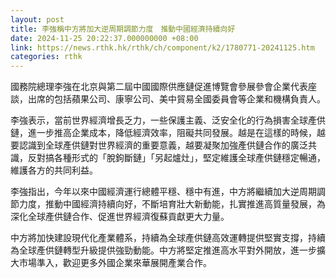 ```yaml
---
layout: post
title: 李強稱中方將加大逆周期調節力度　推動中國經濟持續向好
date: 2024-11-25 20:22:37.000000000 +08:00
link: https://news.rthk.hk/rthk/ch/component/k2/1780771-20241125.htm
categories: rthk
---
```


國務院總理李強在北京與第二屆中國國際供應鏈促進博覽會參展參會企業代表座談，出席的包括蘋果公司、康寧公司、美中貿易全國委員會等企業和機構負責人。

李強表示，當前世界經濟增長乏力，一些保護主義、泛安全化的行為損害全球產供鏈，進一步推高企業成本，降低經濟效率，阻礙共同發展。越是在這樣的時候，越要認識到全球產供鏈對世界經濟的重要意義，越要凝聚加強產供鏈合作的廣泛共識，反對搞各種形式的「脫鉤斷鏈」「另起爐灶」，堅定維護全球產供鏈穩定暢通，維護各方的共同利益。

李強指出，今年以來中國經濟運行總體平穩、穩中有進，中方將繼續加大逆周期調節力度，推動中國經濟持續向好，不斷培育壯大新動能，扎實推進高質量發展，為深化全球產供鏈合作、促進世界經濟復蘇貢獻更大力量。

中方將加快建設現代化產業體系，持續為全球產供鏈高效運轉提供堅實支撐，持續為全球產供鏈轉型升級提供強勁動能。中方將堅定推進高水平對外開放，進一步擴大市場準入，歡迎更多外國企業來華展開產業合作。
